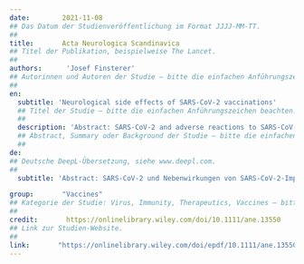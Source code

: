 ```yaml
---
date:        2021-11-08
## Das Datum der Studienveröffentlichung im Format JJJJ-MM-TT.
##
title:       Acta Neurologica Scandinavica
## Titel der Publikation, beispielweise The Lancet.
##
authors:      'Josef Finsterer'
## Autorinnen und Autoren der Studie – bitte die einfachen Anführungszeichen beachten!
##
en:
  subtitle: 'Neurological side effects of SARS-CoV-2 vaccinations'
  ## Titel der Studie – bitte die einfachen Anführungszeichen beachten!
  ##
  description: 'Abstract: SARS-CoV-2 and adverse reactions to SARS-CoV-2 vaccinations show a tropism for neuronal structures and tissues. This narrative review was conducted to collect and discuss published data about neurological side effects of SARS-CoV-2 vaccines in order to discover type, frequency, treatment, and outcome of these side effects. The most frequent neurological side effects of SARS-CoV-2 vaccines are headache, Guillain-Barre syndrome (GBS), venous sinus thrombosis (VST), and transverse myelitis. Other neurological side effects occur in a much lower frequency. Neurological side effects occur with any of the approved vaccines but VST particularly occurs after vaccination with vector-based vaccines. Treatment of these side effects is not at variance from similar conditions due to other causes. The worst outcome of these side effects is associated with VST, why it should not be missed and treated appropriately in due time. In conclusion, safety concerns against SARS-CoV-2 vaccines are backed by an increasing number of studies reporting neurological side effects. The most frequent of them are headache, GBS, VST, and transverse myelitis. Healthcare professionals, particularly neurologists involved in the management of patients having undergone SARS-CoV-2 vaccinations, should be aware of these side effects and should stay vigilant to recognize them early and treat them adequately.'
  ## Abstract, Summary oder Background der Studie – bitte die einfachen Anführungszeichen beachten!
  ##
de: 
## Deutsche DeepL-Übersetzung, siehe www.deepl.com.
##
  subtitle: 'Abstract: SARS-CoV-2 und Nebenwirkungen von SARS-CoV-2-Impfungen zeigen einen Tropismus für neuronale Strukturen und Gewebe. Diese Übersichtsarbeit wurde durchgeführt, um veröffentlichte Daten über neurologische Nebenwirkungen von SARS-CoV-2-Impfstoffen zu sammeln und zu diskutieren, um Art, Häufigkeit, Behandlung und Ergebnis dieser Nebenwirkungen zu ermitteln. Die häufigsten neurologischen Nebenwirkungen von SARS-CoV-2-Impfstoffen sind Kopfschmerzen, Guillain-Barre-Syndrom (GBS), venöse Sinusthrombose (VST) und transversale Myelitis. Andere neurologische Nebenwirkungen treten in wesentlich geringerer Häufigkeit auf. Neurologische Nebenwirkungen treten bei allen zugelassenen Impfstoffen auf, aber VST tritt besonders nach Impfungen mit vektorbasierten Impfstoffen auf. Die Behandlung dieser Nebenwirkungen unterscheidet sich nicht von ähnlichen Erkrankungen, die auf andere Ursachen zurückzuführen sind. Das schlimmste Ergebnis dieser Nebenwirkungen ist mit der VST verbunden, weshalb sie nicht übersehen und rechtzeitig angemessen behandelt werden sollte. Zusammenfassend lässt sich sagen, dass die Sicherheitsbedenken gegen SARS-CoV-2-Impfstoffe durch eine zunehmende Zahl von Studien gestützt werden, in denen über neurologische Nebenwirkungen berichtet wird. Die häufigsten davon sind Kopfschmerzen, GBS, VST und transversale Myelitis. Angehörige der Gesundheitsberufe, insbesondere Neurologen, die an der Behandlung von Patienten beteiligt sind, die sich einer SARS-CoV-2-Impfung unterzogen haben, sollten sich dieser Nebenwirkungen bewusst sein und wachsam bleiben, um sie frühzeitig zu erkennen und angemessen zu behandeln.'

group:       "Vaccines"
## Kategorie der Studie: Virus, Immunity, Therapeutics, Vaccines – bitte die Anführungszeichen beachten!
##
credit:       https://onlinelibrary.wiley.com/doi/10.1111/ane.13550
## Link zur Studien-Website.
##
link:       "https://onlinelibrary.wiley.com/doi/epdf/10.1111/ane.13550"
---
```

<object data="{{ page.link }}" style='height:calc(100vh - 400px); width: 100%' type='application/pdf'></object>